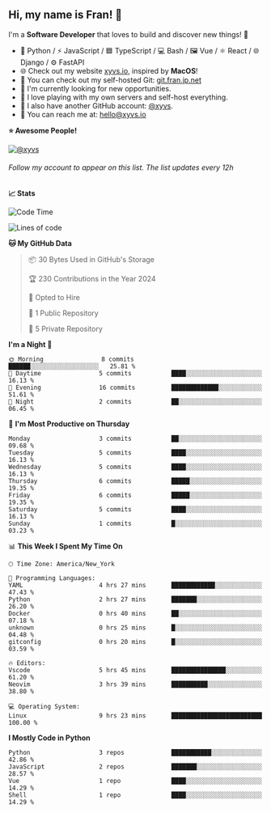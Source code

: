 ## Hi, my name is Fran! 👋

I'm a **Software Developer** that loves to build and discover new things! 🚀

- 🐍 Python / ⚡ JavaScript / 🟦 TypeScript / 💻 Bash / 🖼️ Vue / ⚛️ React / 🌐 Django / ⚙️ FastAPI
- 🌐 Check out my website [xyvs.io](https://xyvs.io), inspired by **MacOS**!
- 🔗 You can check out my self-hosted Git: [git.fran.jp.net](https://git.fran.jp.net/)
- 🌱 I'm currently looking for new opportunities.
- 🤖 I love playing with my own servers and self-host everything.
- 🔄 I also have another GitHub account: [@xyvs](https://github.com/xyvs).
- 📧 You can reach me at: [hello@xyvs.io](mailto:hello@xyvs.io)

<!--
**franrgb/franrgb** is a ✨ _special_ ✨ repository because its `README.md` (this file) appears on your GitHub profile.

Here are some ideas to get you started:

- 🔭 I’m currently working on ...
- 🌱 I’m currently learning ...
- 👯 I’m looking to collaborate on ...
- 🤔 I’m looking for help with ...
- 💬 Ask me about ...
- 📫 How to reach me: ...
- 😄 Pronouns: ...
- ⚡ Fun fact: ...
-->

<!--START_SECTION:waka-->
**⭐ Awesome People!** 

[![@xyvs](https://img.shields.io/badge/@xyvs-black?style=plastic&logo=github&logoColor=fff)](https://github.com/xyvs) 

###### Follow my account to appear on this list. *The list updates every 12h*

**📈 Stats** 

![Code Time](http://img.shields.io/badge/Code%20Time-9%20hrs%2023%20mins-blue)

![Lines of code](https://img.shields.io/badge/From%20Hello%20World%20I%27ve%20Written-7.1%20thousand%20lines%20of%20code-blue)

**🐱 My GitHub Data** 

> 📦 30 Bytes Used in GitHub's Storage 
 > 
> 🏆 230 Contributions in the Year 2024
 > 
> 💼 Opted to Hire
 > 
> 📜 1 Public Repository 
 > 
> 🔑 5 Private Repository 
 > 
**I'm a Night 🦉** 

```text
🌞 Morning                8 commits           ██████░░░░░░░░░░░░░░░░░░░   25.81 % 
🌆 Daytime                5 commits           ████░░░░░░░░░░░░░░░░░░░░░   16.13 % 
🌃 Evening                16 commits          █████████████░░░░░░░░░░░░   51.61 % 
🌙 Night                  2 commits           ██░░░░░░░░░░░░░░░░░░░░░░░   06.45 % 
```
📅 **I'm Most Productive on Thursday** 

```text
Monday                   3 commits           ██░░░░░░░░░░░░░░░░░░░░░░░   09.68 % 
Tuesday                  5 commits           ████░░░░░░░░░░░░░░░░░░░░░   16.13 % 
Wednesday                5 commits           ████░░░░░░░░░░░░░░░░░░░░░   16.13 % 
Thursday                 6 commits           █████░░░░░░░░░░░░░░░░░░░░   19.35 % 
Friday                   6 commits           █████░░░░░░░░░░░░░░░░░░░░   19.35 % 
Saturday                 5 commits           ████░░░░░░░░░░░░░░░░░░░░░   16.13 % 
Sunday                   1 commits           █░░░░░░░░░░░░░░░░░░░░░░░░   03.23 % 
```


📊 **This Week I Spent My Time On** 

```text
🕑︎ Time Zone: America/New_York

💬 Programming Languages: 
YAML                     4 hrs 27 mins       ████████████░░░░░░░░░░░░░   47.43 % 
Python                   2 hrs 27 mins       ███████░░░░░░░░░░░░░░░░░░   26.20 % 
Docker                   0 hrs 40 mins       ██░░░░░░░░░░░░░░░░░░░░░░░   07.18 % 
unknown                  0 hrs 25 mins       █░░░░░░░░░░░░░░░░░░░░░░░░   04.48 % 
gitconfig                0 hrs 20 mins       █░░░░░░░░░░░░░░░░░░░░░░░░   03.59 % 

🔥 Editors: 
Vscode                   5 hrs 45 mins       ███████████████░░░░░░░░░░   61.20 % 
Neovim                   3 hrs 39 mins       ██████████░░░░░░░░░░░░░░░   38.80 % 

💻 Operating System: 
Linux                    9 hrs 23 mins       █████████████████████████   100.00 % 
```

**I Mostly Code in Python** 

```text
Python                   3 repos             ███████████░░░░░░░░░░░░░░   42.86 % 
JavaScript               2 repos             ███████░░░░░░░░░░░░░░░░░░   28.57 % 
Vue                      1 repo              ████░░░░░░░░░░░░░░░░░░░░░   14.29 % 
Shell                    1 repo              ████░░░░░░░░░░░░░░░░░░░░░   14.29 % 
```




<!--END_SECTION:waka-->
